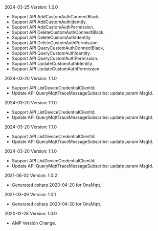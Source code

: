 2024-03-25 Version: 1.2.0
- Support API AddCustomAuthConnectBlack.
- Support API AddCustomAuthIdentity.
- Support API AddCustomAuthPermission.
- Support API DeleteCustomAuthConnectBlack.
- Support API DeleteCustomAuthIdentity.
- Support API DeleteCustomAuthPermission.
- Support API QueryCustomAuthConnectBlack.
- Support API QueryCustomAuthIdentity.
- Support API QueryCustomAuthPermission.
- Support API UpdateCustomAuthIdentity.
- Support API UpdateCustomAuthPermission.


2024-03-20 Version: 1.1.0
- Support API ListDeviceCredentialClientId.
- Update API QueryMqttTraceMessageSubscribe: update param MsgId.


2024-03-20 Version: 1.1.0
- Support API ListDeviceCredentialClientId.
- Update API QueryMqttTraceMessageSubscribe: update param MsgId.


2024-03-20 Version: 1.1.0
- Support API ListDeviceCredentialClientId.
- Update API QueryMqttTraceMessageSubscribe: update param MsgId.


2024-03-20 Version: 1.1.0
- Support API ListDeviceCredentialClientId.
- Update API QueryMqttTraceMessageSubscribe: update param MsgId.


2021-06-02 Version: 1.0.2
- Generated csharp 2020-04-20 for OnsMqtt.

2021-03-09 Version: 1.0.1
- Generated csharp 2020-04-20 for OnsMqtt.

2020-12-28 Version: 1.0.0
- AMP Version Change.

